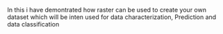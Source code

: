 In this i have demontrated how raster can be used to create your own dataset which will be inten used for data characterization,
Prediction and data classification
